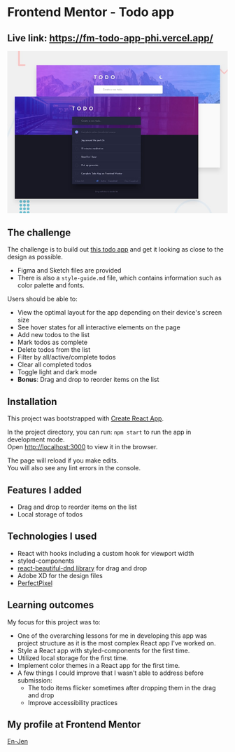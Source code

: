 # Frontend Mentor - Todo app

## Live link: https://fm-todo-app-phi.vercel.app/

![Design preview for the Todo app coding challenge](./src/assets/design/desktop-preview.jpg)

## The challenge

The challenge is to build out [this todo app](https://www.frontendmentor.io/challenges/todo-app-Su1_KokOW) and get it looking as close to the design as possible.

- Figma and Sketch files are provided
- There is also a `style-guide.md` file, which contains information such as color palette and fonts.

Users should be able to:

-   View the optimal layout for the app depending on their device's screen size
-   See hover states for all interactive elements on the page
-   Add new todos to the list
-   Mark todos as complete
-   Delete todos from the list
-   Filter by all/active/complete todos
-   Clear all completed todos
-   Toggle light and dark mode
-   **Bonus**: Drag and drop to reorder items on the list

## Installation

This project was bootstrapped with [Create React App](https://github.com/facebook/create-react-app).

In the project directory, you can run: `npm start` to run the app in development mode.\
Open [http://localhost:3000](http://localhost:3000) to view it in the browser.

The page will reload if you make edits.\
You will also see any lint errors in the console.

## Features I added

-   Drag and drop to reorder items on the list
-   Local storage of todos

## Technologies I used

-   React with hooks including a custom hook for viewport width
-   styled-components
-   [react-beautiful-dnd library](https://github.com/atlassian/react-beautiful-dnd) for drag and drop
-   Adobe XD for the design files
-   [PerfectPixel](https://www.welldonecode.com/perfectpixel)

## Learning outcomes

My focus for this project was to:

- One of the overarching lessons for me in developing this app was project structure as it is the most complex React app I've worked on.
- Style a React app with styled-components for the first time.
- Utilized local storage for the first time.
- Implement color themes in a React app for the first time.
- A few things I could improve that I wasn't able to address before submission:
    - The todo items flicker sometimes after dropping them in the drag and drop
    - Improve accessibility practices

## My profile at Frontend Mentor

[En-Jen](https://www.frontendmentor.io/profile/En-Jen)
